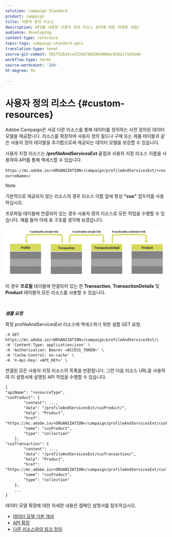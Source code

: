 ```yaml
---
solution: Campaign Standard
product: campaign
title: 사용자 정의 리소스
description: API를 사용한 사용자 정의 리소스 관리에 대한 자세한 내용/
audience: developing
content-type: reference
topic-tags: campaign-standard-apis
translation-type: tm+mt
source-git-commit: 501f52624ce253eb7b0d36d908ac8502cf1d3b48
workflow-type: tm+mt
source-wordcount: '204'
ht-degree: 5%

---
```



# 사용자 정의 리소스 {#custom-resources}

Adobe Campaign은 서로 다른 리소스를 통해 데이터를 정의하는 사전 정의된 데이터 모델을 제공합니다. 리소스를 확장하여 사용자 정의 필드나 구매 또는 제품 테이블과 같은 사용자 정의 테이블을 추가함으로써 제공되는 데이터 모델을 보강할 수 있습니다.

사용자 지정 리소스는 **/profileAndServicesExt** 끝점과 사용자 지정 리소스 이름을 사용하여 API를 통해 액세스할 수 있습니다.

`https://mc.adobe.io/<ORGANIZATION>/campaign/profileAndServicesExt/<resourceName>/`

>[!NOTE]
>
>기본적으로 제공되지 않는 리소스의 경우 리소스 이름 앞에 항상 <b>&quot;cus&quot;</b> 접두어를 사용하십시오.

프로파일 테이블에 연결되어 있는 경우 사용자 정의 리소스로 모든 작업을 수행할 수 있습니다. 예를 들어 아래 표 구조를 생각해 보겠습니다.

![대체 텍스트](assets/cusresources.png)

이 경우 **프로필** 테이블에 연결되어 있는 한 **Transaction**, **TransactionDetails** 및 **Product** 테이블의 모든 리소스를 사용할 수 있습니다.

<br/>

***샘플 요청***

확장 profileAndServicesExt 리소스에 액세스하기 위한 샘플 GET 요청.

```
-X GET https://mc.adobe.io/<ORGANIZATION>/campaign/profileAndServicesExt/\
-H 'Content-Type: application/json' \
-H 'Authorization: Bearer <ACCESS_TOKEN>' \
-H 'Cache-Control: no-cache' \
-H 'X-Api-Key: <API_KEY>' \
```

연결된 모든 사용자 지정 리소스의 목록을 반환합니다. 그런 다음 리소스 URL을 사용하여 이 설명서에 설명된 API 작업을 수행할 수 있습니다.

```
{
"apiName": "resourceType",
"cusProduct": {
        "content": ...,
        "data": "/profileAndServicesExt/cusProduct/",
        "help": "Product",
        "href": "https://mc.adobe.io/<ORGANIZATION>/campaign/profileAndServicesExt/cusProduct/metadata",
        "name": "cusProduct",
        "type": "collection"
    },
"cusTransaction": {
        "content": ...,
        "data": "/profileAndServicesExt/cusTransaction/",
        "help": "Product",
        "href": "https://mc.adobe.io/<ORGANIZATION>/campaign/profileAndServicesExt/cusTransaction/metadata",
        "name": "cusProduct",
        "type": "collection"
    },
    ...
}
```

데이터 모델 확장에 대한 자세한 내용은 캠페인 설명서를 참조하십시오.

* [데이터 모델 기본 개념](../../developing/using/data-model-concepts.md)
* [API 확장](../../developing/using/about-extending-the-api.md)
* [다른 리소스와의 링크 정의](https://helpx.adobe.com/campaign/standard/developing/using/configuring-the-resource-s-data-structure.html#defining-links-with-other-resources)
